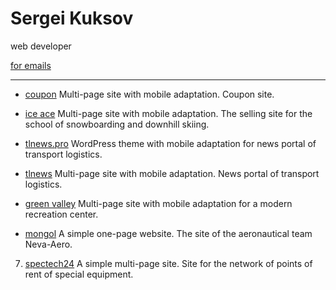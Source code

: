 # Sergei Kuksov

web developer

[for emails](mailto:sgkuksov1989@gmail.com) 

-----------------
* [coupon](https://sgkuksov.github.io/coupon/) 
   Multi-page site with mobile adaptation. Coupon site.
 

* [ice ace](https://sgkuksov.github.io/ice/) 
   Multi-page site with mobile adaptation. The selling site for the school of snowboarding and downhill skiing.


* [tlnews.pro](https://tlnews.pro/) 
   WordPress theme with mobile adaptation for news portal of transport logistics.


* [tlnews](https://sgkuksov.github.io/tlnews/) 
   Multi-page site with mobile adaptation. News portal of transport logistics.


* [green valley](https://sgkuksov.github.io/green_valley) 
   Multi-page site with mobile adaptation for a modern recreation center.


* [mongol](https://sgkuksov.github.io/mongol/) 
   A simple one-page website. The site of the aeronautical team Neva-Aero.


7. [spectech24](https://sgkuksov.github.io/spectech24/) 
   А simple multi-page site. Site for the network of points of rent of special equipment.
